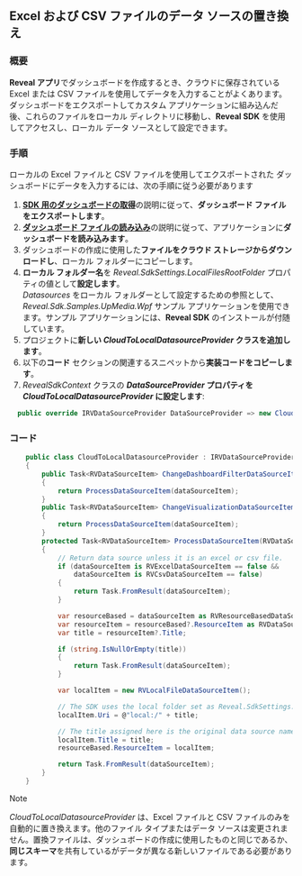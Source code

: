 ## Excel および CSV ファイルのデータ ソースの置き換え 

### 概要

**Reveal アプリ**でダッシュボードを作成するとき、クラウドに保存されている Excel または CSV ファイルを使用してデータを入力することがよくあります。   
ダッシュボードをエクスポートしてカスタム アプリケーションに組み込んだ後、これらのファイルをローカル ディレクトリに移動し、**Reveal SDK** を使用してアクセスし、ローカル データ ソースとして設定できます。 

### 手順
ローカルの Excel ファイルと CSV ファイルを使用してエクスポートされた ダッシュボードにデータを入力するには、次の手順に従う必要があります
1. [**SDK 用のダッシュボードの取得**](~/jp/developer/general/get-dashboards.md)の説明に従って、**ダッシュボード ファイルをエクスポートします**。 
2. [**ダッシュボード ファイルの読み込み**](~/jp/developer/desktop-sdk/using-the-desktop-sdk/loading-dashboards.md)の説明に従って、アプリケーションに**ダッシュボードを読み込みます**。 
3. ダッシュボードの作成に使用した**ファイルをクラウド ストレージからダウンロードし**、ローカル フォルダーにコピーします。   
4. **ローカル フォルダー名**を *Reveal.SdkSettings.LocalFilesRootFolder* プロパティの値として**設定します**。   
*Datasources* をローカル フォルダーとして設定するための参照として、*Reveal.Sdk.Samples.UpMedia.Wpf* サンプル アプリケーションを使用できます。サンプル アプリケーションには、**Reveal SDK** のインストールが付随しています。 
5. プロジェクトに**新しい *CloudToLocalDatasourceProvider* クラスを追加します**。   
6. 以下の**コード** セクションの関連するスニペットから**実装コードをコピーします**。
7. *RevealSdkContext* クラスの ***DataSourceProvider* プロパティを *CloudToLocalDatasourceProvider* に設定します**:   

``` csharp
  public override IRVDataSourceProvider DataSourceProvider => new CloudToLocalDatasourceProvider();        
```

### コード
``` csharp
    public class CloudToLocalDatasourceProvider : IRVDataSourceProvider
    {
        public Task<RVDataSourceItem> ChangeDashboardFilterDataSourceItemAsync(RVDashboardFilter filter, RVDataSourceItem dataSourceItem)
        {
            return ProcessDataSourceItem(dataSourceItem);
        }
        public Task<RVDataSourceItem> ChangeVisualizationDataSourceItemAsync(RVVisualization visualization, RVDataSourceItem dataSourceItem)
        {
            return ProcessDataSourceItem(dataSourceItem);
        }
        protected Task<RVDataSourceItem> ProcessDataSourceItem(RVDataSourceItem dataSourceItem)
        {
            // Return data source unless it is an excel or csv file.
            if (dataSourceItem is RVExcelDataSourceItem == false &&
                dataSourceItem is RVCsvDataSourceItem == false)
            {
                return Task.FromResult(dataSourceItem);
            }

            var resourceBased = dataSourceItem as RVResourceBasedDataSourceItem;
            var resourceItem = resourceBased?.ResourceItem as RVDataSourceItem;
            var title = resourceItem?.Title;

            if (string.IsNullOrEmpty(title))
            {
                return Task.FromResult(dataSourceItem);
            }

            var localItem = new RVLocalFileDataSourceItem();

            // The SDK uses the local folder set as Reveal.SdkSettings.LocalFilesRootFolder
            localItem.Uri = @"local:/" + title;

            // The title assigned here is the original data source name. 
            localItem.Title = title;
            resourceBased.ResourceItem = localItem;

            return Task.FromResult(dataSourceItem);
        }
    }
```

  >[!NOTE] 
  >*CloudToLocalDatasourceProvider* は、Excel ファイルと CSV ファイルのみを自動的に置き換えます。他のファイル タイプまたはデータ ソースは変更されません。置換ファイルは、ダッシュボードの作成に使用したものと同じであるか、**同じスキーマ**を共有しているがデータが異なる新しいファイルである必要があります。